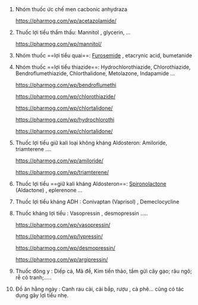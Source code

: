 1. Nhóm thuốc ức chế men cacbonic anhydraza  
	https://pharmog.com/wp/acetazolamide/  
2. Thuốc lợi tiểu thẩm thấu: Mannitol , glycerin, ...  
	https://pharmog.com/wp/mannitol/  
3. Nhóm thuốc ==lợi tiểu quai==: [Furosemide](https://pharmog.com/wp/furosemide/) , etacrynic acid, bumetanide  
4. Nhóm thuốc  ==lợi tiểu thiazide==: Hydrochlorothiazide, Chlorothiazide, Bendroflumethiazide, Chlorthalidone, Metolazone, Indapamide ...  
	https://pharmog.com/wp/bendroflumethi  
	https://pharmog.com/wp/chlorothiazide/  
	https://pharmog.com/wp/chlortalidone/  
	https://pharmog.com/wp/hydrochlorothi  
	https://pharmog.com/wp/chlortalidone/  
5. Thuốc lợi tiểu giữ kali loại không kháng Aldosteron: Amiloride, triamterene  ....  
	https://pharmog.com/wp/amiloride/  
	https://pharmog.com/wp/triamterene/  
6. Thuốc lợi tiểu ==giữ kali kháng Aldosteron==: [Spironolactone](https://pharmog.com/wp/spironolactone/) (Aldactone) , eplerenone ...  
7. Thuốc lợi tiểu kháng ADH : Conivaptan (Vaprisol) , Demeclocycline  
8. Thuốc kháng lợi tiểu : Vasopressin , desmopressin .....  
	https://pharmog.com/wp/vasopressin/  
	https://pharmog.com/wp/lypressin/  
	https://pharmog.com/wp/desmopressin/  
	https://pharmog.com/wp/argipressin/  
9. Thuốc đông y : Diếp cá, Mã đề, Kim tiền thảo, tầm gửi cây gạo; râu ngô; rễ cỏ tranh;.....  
10. Đồ ăn hằng ngày : Canh rau cải, cải bắp, rượu , cà phê... cũng có tác dụng gây lợi tiểu nhẹ.